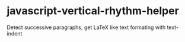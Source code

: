 # javascript-vertical-rhythm-helper
Detect successive paragraphs, get LaTeX like text formating with text-indent
